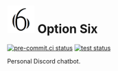 # ![6](6.png) Option Six

[![pre-commit.ci status](https://results.pre-commit.ci/badge/github/Edward-Knight/option6/trunk.svg)](https://results.pre-commit.ci/latest/github/Edward-Knight/option6/trunk)
[![test status](https://github.com/Edward-Knight/option6/workflows/test/badge.svg)](https://github.com/Edward-Knight/option6/actions?query=workflow%3Atest+branch%3Atrunk)

Personal Discord chatbot.
